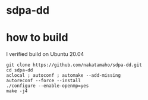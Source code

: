 # sdpa-dd
# how to build
I verified build on Ubuntu 20.04
```
git clone https://github.com/nakatamaho/sdpa-dd.git
cd sdpa-dd
aclocal ; autoconf ; automake --add-missing
autoreconf --force --install
./configure --enable-openmp=yes
make -j4
```

